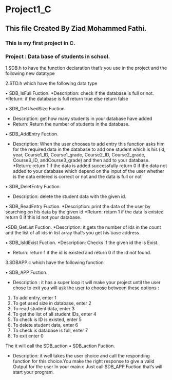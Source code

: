 # Project1_C
<h2>This file Created By Ziad Mohammed Fathi.</h2> 
 <h3>This is my first project in C.</h3>
 <h3>Project : Data base of students in school.</h3>

 
 <p>1.SDB.h to have the function declaration that’s you
use in the project and the following new datatype

2.STD.h which have the following data type

• SDB_IsFull Fuction.
*Description: check if the database is full or not.
*Return: if the database is full return true else return false

• SDB_GetUsedSize Fuction.
* Description: get how many students in your database have added
* Return: Return the number of students in the database.

• SDB_AddEntry Fuction.
* Description: When the user chooses to add entry this function asks him for the required data in the database to add one student which is his (id, year, Course1_ID, Course1_grade, Course2_ID, Course2_grade, Course3_ID, andCourse3_grade) and then add to your database.
*Return: return 1 if the data is added successfully return 0 if the data not added to your database which depend on the input of the user whether is the data entered is correct or not and the data is full or not

• SDB_DeletEntry Fuction.
* Description: delete the student data with the given id.

• SDB_ReadEntry Fuction.
*Description: print the data of the user by searching on his data by the given id
*Return: return 1 if the data is existed return 0 if this id not your database.

•SDB_GetList Fuction.
*Description: it gets the number of ids in the count and the list of all ids in list array that’s you get his base address.

• SDB_IsIdExist Fuction.
*Description: Checks if the given id the is Exist.
* Return: return 1 if the id is existed and return 0 if the id not found.


3.SDBAPP.c which have the following function

• SDB_APP Fuction.
* Description : it has a super loop it will make your project until the user chose to exit you will ask the user to choose between these
options :
1. To add entry, enter 1
2. To get used size in database, enter 2
3. To read student data, enter 3
4. To get the list of all student IDs, enter 4
5. To check is ID is existed, enter 5
6. To delete student data, enter 6
7. To check is database is full, enter 7
8. To exit enter 0

The it will call the SDB_action
• SDB_action Fuction.
* Description: it well takes the user choice and call the responding function for this choice.You make the right response to give a valid
Output for the user In your main.c
Just call SDB_APP Fuction that’s will start your program.</p>

